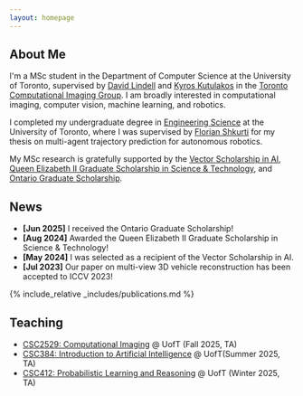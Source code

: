 ```yaml
---
layout: homepage
---
```


## About Me

I'm a MSc student in the Department of Computer Science at the University of Toronto, supervised by [David Lindell](https://davidlindell.com) and [Kyros Kutulakos](https://www.cs.toronto.edu/~kyros/) in the [Toronto Computational Imaging Group](https://compimaging.dgp.toronto.edu). I am broadly interested in computational imaging, computer vision, machine learning, and robotics.

I completed my undergraduate degree in [Engineering Science](https://engsci.utoronto.ca/program/what-is-engsci/) at the University of Toronto, where I was supervised by [Florian Shkurti](http://www.cs.toronto.edu/~florian/) for my thesis on multi-agent trajectory prediction for autonomous robotics. 

My MSc research is gratefully supported by the [Vector Scholarship in AI](https://vectorinstitute.ai/programs/scholarship/), [Queen Elizabeth II Graduate Scholarship in Science & Technology](https://osap.gov.on.ca/OSAPPortal/en/A-ZListofAid/PRDR019236.html), and [Ontario Graduate Scholarship](https://osap.gov.on.ca/OSAPPortal/en/A-ZListofAid/PRDR019245.html).

## News

- **[Jun 2025]** I received the Ontario Graduate Scholarship!
- **[Aug 2024]** Awarded the Queen Elizabeth II Graduate Scholarship in Science & Technology!
- **[May 2024]** I was selected as a recipient of the Vector Scholarship in AI.
- **[Jul 2023]** Our paper on multi-view 3D vehicle reconstruction has been accepted to ICCV 2023!

{% include_relative _includes/publications.md %}

## Teaching

- [CSC2529: Computational Imaging](https://www.cs.toronto.edu/~lindell/teaching/2529/) @ UofT (Fall 2025, TA)
- [CSC384: Introduction to Artificial Intelligence](https://artsci.calendar.utoronto.ca/course/csc384h1) @ UofT(Summer 2025, TA) 
- [CSC412: Probabilistic Learning and Reasoning](https://diophontine.github.io/csc412/) @ UofT (Winter 2025, TA)
